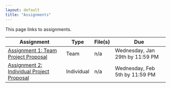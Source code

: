 ```yaml
---
layout: default
title: "Assignments"
---
```


This page links to assignments.

Assignment | Type | File(s) | Due
---------- | ---- | ------- | ---
[Assignment 1: Team Project Proposal](assign01.html) | Team | n/a | Wednesday, Jan 29th by 11:59 PM
[Assignment 2: Individual Project Proposal](assign02.html) | Individual | n/a | Wednesday, Feb 5th by 11:59 PM
